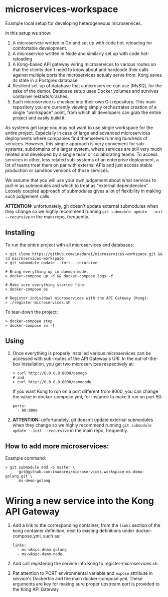 # microservices-workspace
Example local setup for developing heterogeneous microservices.

In this setup we show:

1. A microservcie written in Go and set up with code hot-reloading for 
   comfortable development. 
2. A microservice written in Node and similarly set up with code hot-reloading
3. A Kong-based API gateway wiring microservices to various routes so that
   the clients don't need to know about and hardcode their calls against multiple 
   ports the microservices actualy serve from. Kong saves its state in a Postgres database.
4. Resilient set-up of database that a microservice can use (MySQL for the sake of the demo).
   Database setup uses Docker volumes and survives container restarts/crashes.
5. Each microservice is checked into their own Git repository. This main repository 
   you are currently viewing simply orchestrates creation of a single "workspace" 
   point, from which all developers can grab the entire project and easily build it.

As systems get large you may not want to use single workspace for the entire project.
Especially in case of large and advanced microservices deployments where companies find
themselves running hundreds of services. However, this simple approach is very convenient
for sub-systems, subdomains of a larger system, where services are still very much
related and developed by a single team or collaborating teams. To access services 
in other, less related sub-systems of an enterprise deployment, a lot of teams treat 
them on par with external APIs and just access stable production or sandbox versions
of those services. 

We assume that you will use your own judgement about what services to pull-in as submodules
and which to treat as "external dependencies". Loosely coupled approach of submodules
gives a lot of flexibility in making such judgement calls.

**ATTENTION:** unfortunately, git doesn't update external submodules when they change
so we highly recommend running `git submodule update --init --recursive` in the
main repo, frequently.

## Installing

To run the entire project with all microservices and databases:

```
> git clone https://github.com/inadarei/microservices-workspace.git && cd microservices-workspace
> git submodule update --init --recursive

# Bring everything up in daemon mode. 
> docker-compose up -d && docker-compose logs -f

# Make sure everything started fine:
> docker-compose ps

# Register individual microservices with the API Gateway (Kong):
> ./register-microservices.sh
```

To tear-down the project:

```
> docker-compose stop
> docker-compose rm -f 
```

## Using

1. Once everything is properly installed various microservices can be
   accessed with sub-routes of the API Gateway's URI. In the out-of-the-box
   installation, you get two microservices respectively at:

   ```
   > curl http://0.0.0.0:8000/demogo
   # and
   > curl http://0.0.0.0:8000/demonode
   ```

   If you want Kong to run on a port different from 8000, you can change
   the value in dockor-compose.yml, for instance to make it run on port 80:

   ```
   ports:
     - 80:8000
   ```

2. **ATTENTION:** unfortunately, git doesn't update external submodules when they change
so we highly recommend running `git submodule update --init --recursive` in the
main repo, frequently. 

## How to add more microservices:

Example command:

```
> git submodule add -b master \
      git@github.com:inadarei/microservices-workspace-ms-demo-golang.git \
      ms-demo-golang
```

# Wiring a new service into the Kong API Gateway

1. Add a link to the corresponding container, from the 
   `links` section of the kong container definition, next
   to existing definitions under docker-compose.yml, such as:

   ```
   links:
     - ms-wkspc-demo-golang
     - ms-wkspc-demo-node
   ```

2. Add call registering the service into Kong to register-microservices.sh
3. Pat attention to PORT environmental variable and `expose` attribute in service's
   Dockerfile and the main docker-compose.yml. These arguments are key for
   making sure proper upstream port is provided to the Kong API Gateway